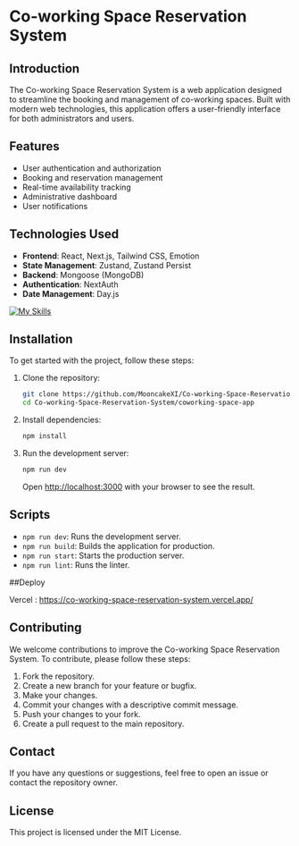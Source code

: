 # Co-working Space Reservation System

## Introduction

The Co-working Space Reservation System is a web application designed to streamline the booking and management of co-working spaces. Built with modern web technologies, this application offers a user-friendly interface for both administrators and users.

## Features

- User authentication and authorization
- Booking and reservation management
- Real-time availability tracking
- Administrative dashboard
- User notifications

## Technologies Used

- **Frontend**: React, Next.js, Tailwind CSS, Emotion
- **State Management**:  Zustand, Zustand Persist
- **Backend**: Mongoose (MongoDB)
- **Authentication**: NextAuth
- **Date Management**: Day.js

[![My Skills](https://skillicons.dev/icons?i=react,typescript,tailwind,nextjs,mongodb)](https://skillicons.dev)


## Installation

To get started with the project, follow these steps:

1. Clone the repository:
   ```bash
   git clone https://github.com/MooncakeXI/Co-working-Space-Reservation-System.git
   cd Co-working-Space-Reservation-System/coworking-space-app
   ```

2. Install dependencies:
   ```bash
   npm install
   ```

3. Run the development server:
   ```bash
   npm run dev
   ```

   Open [http://localhost:3000](http://localhost:3000) with your browser to see the result.

## Scripts

- `npm run dev`: Runs the development server.
- `npm run build`: Builds the application for production.
- `npm run start`: Starts the production server.
- `npm run lint`: Runs the linter.

##Deploy

Vercel : https://co-working-space-reservation-system.vercel.app/


## Contributing

We welcome contributions to improve the Co-working Space Reservation System. To contribute, please follow these steps:

1. Fork the repository.
2. Create a new branch for your feature or bugfix.
3. Make your changes.
4. Commit your changes with a descriptive commit message.
5. Push your changes to your fork.
6. Create a pull request to the main repository.

## Contact

If you have any questions or suggestions, feel free to open an issue or contact the repository owner.

## License

This project is licensed under the MIT License.
